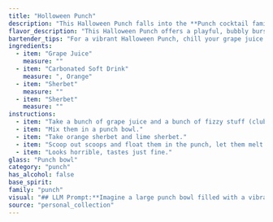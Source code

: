 ```yaml
---
title: "Holloween Punch"
description: "This Halloween Punch falls into the **Punch cocktail family**, a broad category with roots in the 16th century. Its origins likely lie in the tradition of large, communal drinks, often served at social gatherings, with the inclusion of sherbet adding a fun, fizzy twist. "
flavor_description: "This Halloween Punch offers a playful, bubbly burst of fruity sweetness. The grape juice provides a vibrant base, while the carbonated soft drink adds refreshing fizz. The sherbet lends a creamy, tangy texture and a touch of tartness, balancing the sweetness perfectly. It's a fun and festive cocktail that's sure to be a hit with kids and adults alike. "
bartender_tips: "For a vibrant Halloween Punch, chill your grape juice and soft drink thoroughly. Use a sherbet that complements the grape flavor, like orange or lemon. Layer the punch in a punch bowl with the sherbet on the bottom for a dramatic effect. Stir gently to combine just before serving to maintain the layers and prevent the sherbet from dissolving too quickly.  Don't forget the spooky garnishes! "
ingredients:
  - item: "Grape Juice"
    measure: ""
  - item: "Carbonated Soft Drink"
    measure: ", Orange"
  - item: "Sherbet"
    measure: ""
  - item: "Sherbet"
    measure: ""
instructions:
  - item: "Take a bunch of grape juice and a bunch of fizzy stuff (club soda, ginger ale, lemonlime, whatever)."
  - item: "Mix them in a punch bowl."
  - item: "Take orange sherbet and lime sherbet."
  - item: "Scoop out scoops and float them in the punch, let them melt a little so that a nasty film spreads all over the top of the punch but there are still \"bubbles\" in it in the form of sherbet scoops."
  - item: "Looks horrible, tastes just fine."
glass: "Punch bowl"
category: "punch"
has_alcohol: false
base_spirit:
family: "punch"
visual: "## LLM Prompt:**Imagine a large punch bowl filled with a vibrant, jewel-toned purple liquid. It's bubbly and effervescent, with tiny, swirling clouds of white floating throughout. The light from the punch bowl reflects off the sides, creating a shimmering, almost magical effect.  Describe the visual impact of this punch, focusing on its colors, textures, and the way it catches the light.** **Bonus points for incorporating details like:*** **How the texture of the sherbet impacts the overall appearance.*** **The effect of the carbonated soft drink on the visual appeal.*** **Whether the punch appears inviting or intimidating.** "
source: "personal_collection"
---
```


